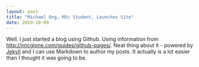 ```yaml
---
layout: post
title: "Michael Ong, MSc Student, Launches Site"
date: 2019-10-09
---
```


Well. I just started a blog using Github. Using information from http://jmcglone.com/guides/github-pages/. Neat thing about it - powered by [Jekyll](http://jekyllrb.com) and I can use Markdown to author my posts. It actually is a lot easier than I thought it was going to be.
